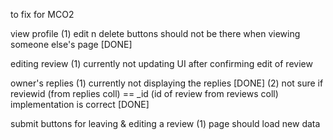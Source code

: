 to fix for MCO2

view profile
(1) edit n delete buttons should not be there when viewing someone else's page [DONE]

editing review
(1) currently not updating UI after confirming edit of review

owner's replies
(1) currently not displaying the replies [DONE]
(2) not sure if reviewid (from replies coll) == _id (id of review from reviews coll) implementation is correct [DONE]

submit buttons for leaving & editing a review
(1) page should load new data
